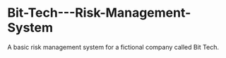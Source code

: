 # Bit-Tech---Risk-Management-System
A basic risk management system for a fictional company called Bit Tech.
